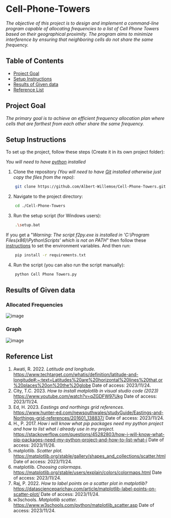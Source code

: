 # Cell-Phone-Towers
_The objective of this project is to design and implement a command-line program capable of allocating frequencies to a list of Cell Phone Towers based on their geographical proximity. The program aims to minimize interference by ensuring that neighboring cells do not share the same frequency._

## Table of Contents
- [Project Goal](#project-goal)
- [Setup Instructions](#setup-instructions)
- [Results of Given data](#results-of-given-data)
- [Reference List](#reference-list)

## Project Goal
_The primary goal is to achieve an efficient frequency allocation plan where cells that are farthest from each other share the same frequency._

## Setup Instructions

To set up the project, follow these steps (Create it in its own project folder):

_You will need to have [python]((https://www.python.org/downloads/)) installed_

1. Clone the repository _(You will need to have [Git](https://git-scm.com/downloads) installed otherwise just copy the files from the repo)_:

```bash
    git clone https://github.com/Albert-Willemse/Cell-Phone-Towers.git
```

2. Navigate to the project directory:
```bash
    cd ./Cell-Phone-Towers
```
    
3. Run the setup script (for Windows users):

```bash
    .\setup.bat
```
If you get a "_Warning: The script f2py.exe is installed in 'C:\Program Files(x86)\Python\Scripts' which is not on PATH_" then follow these [instructions](https://www.reddit.com/r/learnpython/comments/buyeya/how_to_add_directories_to_the_path/) to set the environment variables. And then run:
```bash
    pip install -r requirements.txt
```

4. Run the script (you can also run the script manually):

```bash
    python Cell Phone Towers.py
```
## Results of Given data

### Allocated Frequencies
![image](https://github.com/Albert-Willemse/Cell-Phone-Towers/assets/112475881/034ecad4-a163-4878-b3f4-f7123521f9c7)

### Graph
![image](https://github.com/Albert-Willemse/Cell-Phone-Towers/assets/112475881/5ba34bf1-cd40-4bd5-a652-a882346cdc9f)

## Reference List

1. Awati, R. 2022. _Latitude and longitude._ https://www.techtarget.com/whatis/definition/latitude-and-longitude#:~:text=Latitudes%20are%20horizontal%20lines%20that,or%20places%20on%20the%20globe Date of access: 2023/11/24.
2. City, T.C. 2023. _How to install matplotlib in visual studio code (2023)_ https://www.youtube.com/watch?v=qZGDFW97Ukg Date of access: 2023/11/24.
3. Ed, H. 2023. _Eastings and northings grid references._ https://www.hunter-ed.com/newsouthwales/studyGuide/Eastings-and-Northings-grid-references/201601_138837/ Date of access: 2023/11/24.
4. H., P. 2017. _How i will know what pip packages need my python project and how to list what i already use in my project._ https://stackoverflow.com/questions/45282803/how-i-will-know-what-pip-packages-need-my-python-project-and-how-to-list-what-i Date of access: 2023/11/26.
5. matplotlib. _Scatter plot._ https://matplotlib.org/stable/gallery/shapes_and_collections/scatter.html Date of access: 2023/11/24.
6. matplotlib. _Choosing colormaps._ https://matplotlib.org/stable/users/explain/colors/colormaps.html Date of access: 2023/11/24.
7. Raj, P. 2022. _How to label points on a scatter plot in matplotlib?_ https://datascienceparichay.com/article/matplotlib-label-points-on-scatter-plot/ Date of access: 2023/11/24.
8. w3schools. _Matplotlib scatter._ https://www.w3schools.com/python/matplotlib_scatter.asp Date of access: 2023/11/24.


